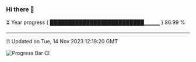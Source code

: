 ### Hi there 👋

⏳ Year progress { ██████████████████████████▁▁▁▁ } 86.99 %

---

⏰ Updated on Tue, 14 Nov 2023 12:19:20 GMT

![Progress Bar CI](https://github.com/liununu/liununu/workflows/Progress%20Bar%20CI/badge.svg)

